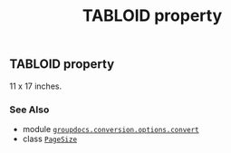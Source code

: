 ﻿---
title: TABLOID property
second_title: GroupDocs.Conversion for Python via .NET API References
description: 
type: docs
weight: 210
url: /python-net/groupdocs.conversion.options.convert/pagesize/tabloid/
is_root: false
---

## TABLOID property


11 x 17 inches.

### See Also
* module [`groupdocs.conversion.options.convert`](../../)
* class [`PageSize`](/conversion/python-net/groupdocs.conversion.options.convert/pagesize)
